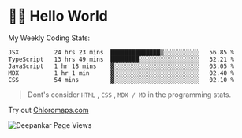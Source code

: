 # 👋🏽 Hello World 

<!--![Deepankar's github stats](https://github-readme-stats.vercel.app/api?username=Deep-Codes&count_private=true&show_icons=true&theme=radical)-->
My Weekly Coding Stats:

<!--START_SECTION:waka-->
```text
JSX          24 hrs 23 mins  ██████████████▒░░░░░░░░░░   56.85 % 
TypeScript   13 hrs 49 mins  ████████░░░░░░░░░░░░░░░░░   32.21 % 
JavaScript   1 hr 18 mins    ▓░░░░░░░░░░░░░░░░░░░░░░░░   03.05 % 
MDX          1 hr 1 min      ▓░░░░░░░░░░░░░░░░░░░░░░░░   02.40 % 
CSS          54 mins         ▓░░░░░░░░░░░░░░░░░░░░░░░░   02.10 % 
```
<!--END_SECTION:waka-->

> Dont's consider `HTML` , `CSS` , `MDX / MD` in the programming stats.

Try out [Chloromaps.com](https://www.chloromaps.com/)

<p align="left"> <img src="https://komarev.com/ghpvc/?username=Deep-Codes&label=Views&color=blue&style=plastic" alt="Deepankar Page Views" /> </p>
